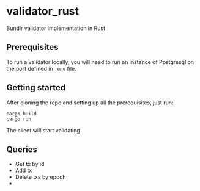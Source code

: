 # validator_rust

Bundlr validator implementation in Rust

## Prerequisites
To run a validator locally, you will need to run an instance of Postgresql on the port defined in `.env` file.

## Getting started
After cloning the repo and setting up all the prerequisites, just run:

```
cargo build
cargo run
```

The client will start validating 

## Queries

- Get tx by id
- Add tx
- Delete txs by epoch
- 